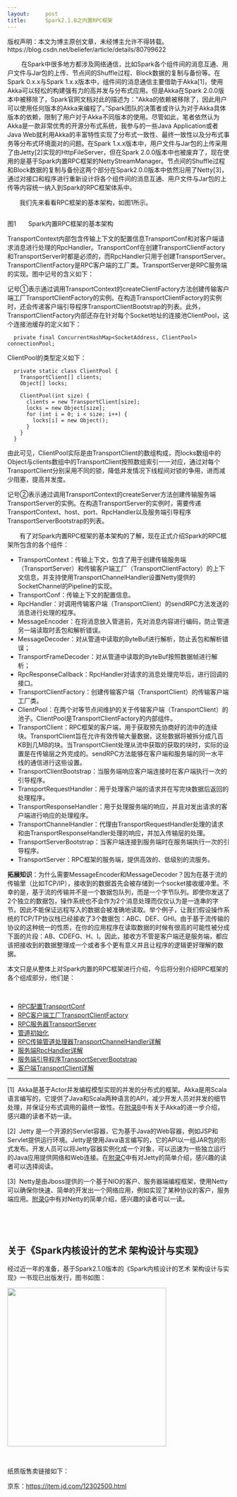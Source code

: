 ```yaml
---
layout:     post
title:      Spark2.1.0之内置RPC框架
---
```

<div id="article_content" class="article_content clearfix csdn-tracking-statistics" data-pid="blog" data-mod="popu_307" data-dsm="post">
								<div class="article-copyright">
					版权声明：本文为博主原创文章，未经博主允许不得转载。					https://blog.csdn.net/beliefer/article/details/80799622				</div>
								            <link rel="stylesheet" href="https://csdnimg.cn/release/phoenix/template/css/ck_htmledit_views-f76675cdea.css">
						<div class="htmledit_views" id="content_views">
                <p>        在Spark中很多地方都涉及网络通信，比如Spark各个组件间的消息互通、用户文件与Jar包的上传、节点间的Shuffle过程、Block数据的复制与备份等。在Spark 0.x.x与Spark 1.x.x版本中，组件间的消息通信主要借助于Akka<a>[1]</a>，使用Akka可以轻松的构建强有力的高并发与分布式应用。但是Akka在Spark 2.0.0版本中被移除了，Spark官网文档对此的描述为：“Akka的依赖被移除了，因此用户可以使用任何版本的Akka来编程了。”Spark团队的决策者或许认为对于Akka具体版本的依赖，限制了用户对于Akka不同版本的使用。尽管如此，笔者依然认为Akka是一款非常优秀的开源分布式系统，我参与的一些Java Application或者Java Web就利用Akka的丰富特性实现了分布式一致性、最终一致性以及分布式事务等分布式环境面对的问题。在Spark 1.x.x版本中，用户文件与Jar包的上传采用了由Jetty<a>[2]</a>实现的HttpFileServer，但在Spark 2.0.0版本中也被废弃了，现在使用的是基于Spark内置RPC框架的NettyStreamManager。节点间的Shuffle过程和Block数据的复制与备份这两个部分在Spark2.0.0版本中依然沿用了Netty<a>[3]</a>，通过对接口和程序进行重新设计将各个组件间的消息互通、用户文件与Jar包的上传等内容统一纳入到Spark的RPC框架体系中。</p>

<p>       我们先来看看RPC框架的基本架构，如图1所示。</p>

<p><img alt="" class="has" src="https://img-blog.csdn.net/20180625112453549?watermark/2/text/aHR0cHM6Ly9ibG9nLmNzZG4ubmV0L2JlbGllZmVy/font/5a6L5L2T/fontsize/400/fill/I0JBQkFCMA==/dissolve/70"></p>

<p>图1       Spark内置RPC框架的基本架构</p>

<p>TransportContext内部包含传输上下文的配置信息TransportConf和对客户端请求消息进行处理的RpcHandler。TransportConf在创建TransportClientFactory和TransportServer时都是必须的，而RpcHandler只用于创建TransportServer。TransportClientFactory是RPC客户端的工厂类。TransportServer是RPC服务端的实现。图中记号的含义如下：</p>

<p>记号①表示通过调用TransportContext的createClientFactory方法创建传输客户端工厂TransportClientFactory的实例。在构造TransportClientFactory的实例时，还会传递客户端引导程序TransportClientBootstrap的列表。此外，TransportClientFactory内部还存在针对每个Socket地址的连接池ClientPool，这个连接池缓存的定义如下：</p>

<pre class="has">
<code class="language-java">  private final ConcurrentHashMap&lt;SocketAddress, ClientPool&gt; connectionPool;</code></pre>

<p>ClientPool的类型定义如下：</p>

<pre class="has">
<code class="language-java">  private static class ClientPool {
    TransportClient[] clients;
    Object[] locks;

    ClientPool(int size) {
      clients = new TransportClient[size];
      locks = new Object[size];
      for (int i = 0; i &lt; size; i++) {
        locks[i] = new Object();
      }
    }
  }</code></pre>

<p>由此可见，ClientPool实际是由TransportClient的数组构成，而locks数组中的Object与clients数组中的TransportClient按照数组索引一一对应，通过对每个TransportClient分别采用不同的锁，降低并发情况下线程间对锁的争用，进而减少阻塞，提高并发度。</p>

<p>记号②表示通过调用TransportContext的createServer方法创建传输服务端TransportServer的实例。在构造TransportServer的实例时，需要传递TransportContext、host、port、RpcHandler以及服务端引导程序TransportServerBootstrap的列表。</p>

<p>       有了对Spark内置RPC框架的基本架构的了解，现在正式介绍Spark的RPC框架所包含的各个组件：</p>

<ul><li>TransportContext：传输上下文，包含了用于创建传输服务端（TransportServer）和传输客户端工厂（TransportClientFactory）的上下文信息，并支持使用TransportChannelHandler设置Netty提供的SocketChannel的Pipeline的实现。</li>
	<li>TransportConf：传输上下文的配置信息。</li>
	<li>RpcHandler：对调用传输客户端（TransportClient）的sendRPC方法发送的消息进行处理的程序。</li>
	<li>MessageEncoder：在将消息放入管道前，先对消息内容进行编码，防止管道另一端读取时丢包和解析错误。</li>
	<li>MessageDecoder：对从管道中读取的ByteBuf进行解析，防止丢包和解析错误；</li>
	<li>TransportFrameDecoder：对从管道中读取的ByteBuf按照数据帧进行解析；</li>
	<li>RpcResponseCallback：RpcHandler对请求的消息处理完毕后，进行回调的接口。</li>
	<li>TransportClientFactory：创建传输客户端（TransportClient）的传输客户端工厂类。</li>
	<li>ClientPool：在两个对等节点间维护的关于传输客户端（TransportClient）的池子。ClientPool是TransportClientFactory的内部组件。</li>
	<li>TransportClient：RPC框架的客户端，用于获取预先协商好的流中的连续块。TransportClient旨在允许有效传输大量数据，这些数据将被拆分成几百KB到几MB的块。当TransportClient处理从流中获取的获取的块时，实际的设置是在传输层之外完成的。sendRPC方法能够在客户端和服务端的同一水平线的通信进行这些设置。</li>
	<li>TransportClientBootstrap：当服务端响应客户端连接时在客户端执行一次的引导程序。</li>
	<li>TransportRequestHandler：用于处理客户端的请求并在写完块数据后返回的处理程序。</li>
	<li>TransportResponseHandler：用于处理服务端的响应，并且对发出请求的客户端进行响应的处理程序。</li>
	<li>TransportChannelHandler：代理由TransportRequestHandler处理的请求和由TransportResponseHandler处理的响应，并加入传输层的处理。</li>
	<li>TransportServerBootstrap：当客户端连接到服务端时在服务端执行一次的引导程序。</li>
	<li>TransportServer：RPC框架的服务端，提供高效的、低级别的流服务。</li>
</ul><p><strong>拓展知识</strong>：为什么需要MessageEncoder和MessageDecoder？因为在基于流的传输里（比如TCP/IP），接收到的数据首先会被存储到一个socket接收缓冲里。不幸的是，基于流的传输并不是一个数据包队列，而是一个字节队列。即使你发送了2个独立的数据包，操作系统也不会作为2个消息处理而仅仅认为是一连串的字节。因此不能保证远程写入的数据会被准确地读取。举个例子，让我们假设操作系统的TCP/TP协议栈已经接收了3个数据包：ABC、DEF、GHI。由于基于流传输的协议的这种统一的性质，在你的应用程序在读取数据的时候有很高的可能性被分成下面的片段：AB、CDEFG、H、I。因此，接收方不管是客户端还是服务端，都应该把接收到的数据整理成一个或者多个更有意义并且让程序的逻辑更好理解的数据。</p>

<p>本文只是从整体上对Spark内置的RPC框架进行介绍，今后将分别介绍RPC框架的各个组成部分，他们是：</p>

<p> </p>

<ul><li><a href="https://blog.csdn.net/beliefer/article/details/80888076" rel="nofollow">RPC配置TransportConf</a></li>
	<li><a href="https://blog.csdn.net/beliefer/article/details/80981101" rel="nofollow">RPC客户端工厂TransportClientFactory</a></li>
	<li><a href="https://blog.csdn.net/beliefer/article/details/81062342" rel="nofollow">RPC服务器TransportServer</a></li>
	<li><a href="https://blog.csdn.net/beliefer/article/details/81197447" rel="nofollow">管道初始化</a></li>
	<li><a href="https://blog.csdn.net/beliefer/article/details/81326016" rel="nofollow">RPC传输管道处理器TransportChannelHandler详解</a></li>
	<li><a href="https://blog.csdn.net/beliefer/article/details/81624875" rel="nofollow">服务端RpcHandler详解</a></li>
	<li><a href="https://blog.csdn.net/beliefer/article/details/81867045" rel="nofollow">服务端引导程序TransportServerBootstrap</a></li>
	<li><a href="https://blog.csdn.net/beliefer/article/details/82143001" rel="nofollow">客户端TransportClient详解</a></li>
</ul><hr><p><a>[1]</a>  Akka是基于Actor并发编程模型实现的并发的分布式的框架。Akka是用Scala语言编写的，它提供了Java和Scala两种语言的API，减少开发人员对并发的细节处理，并保证分布式调用的最终一致性。在<a href="https://blog.csdn.net/beliefer/article/details/77449909" rel="nofollow">附录B</a>中有关于Akka的进一步介绍，感兴趣的读者不妨一读。</p>

<p><a>[2]</a>  Jetty 是一个开源的Servlet容器，它为基于Java的Web容器，例如JSP和Servlet提供运行环境。Jetty是使用Java语言编写的，它的API以一组JAR包的形式发布。开发人员可以将Jetty容器实例化成一个对象，可以迅速为一些独立运行的Java应用提供网络和Web连接。在<a href="https://blog.csdn.net/beliefer/article/details/77449938" rel="nofollow">附录C</a>中有对Jetty的简单介绍，感兴趣的读者可以选择阅读。</p>

<p><a>[3]</a>  Netty是由Jboss提供的一个基于NIO的客户、服务器端编程框架，使用Netty 可以确保你快速、简单的开发出一个网络应用，例如实现了某种协议的客户，服务端应用。<a href="https://blog.csdn.net/beliefer/article/details/77450134" rel="nofollow">附录G</a>中有对Netty的简单介绍，感兴趣的读者可以一读。</p>

<p> </p>

<p> </p>

<h2>关于《Spark内核设计的艺术 架构设计与实现》</h2>

<p>经过近一年的准备，基于Spark2.1.0版本的《Spark内核设计的艺术 架构设计与实现》一书现已出版发行，图书如图：</p>

<p><img alt="" class="has" height="360" src="https://img-blog.csdn.net/20180122173306551" width="360"></p>

<p> </p>

<p>纸质版售卖链接如下：</p>

<p>京东：<a href="https://item.jd.com/12302500.html" rel="nofollow">https://item.jd.com/12302500.html</a></p>            </div>
                </div>